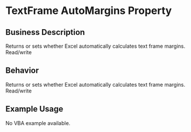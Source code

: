 # TextFrame AutoMargins Property

## Business Description
Returns or sets whether Excel automatically calculates text frame margins. Read/write

## Behavior
Returns or sets whether Excel automatically calculates text frame margins. Read/write

## Example Usage
No VBA example available.